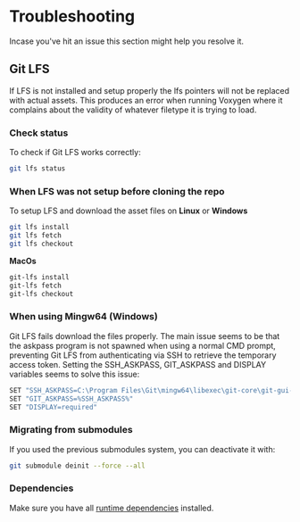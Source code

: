 # Troubleshooting

Incase you've hit an issue this section might help you resolve it.

## Git LFS

If LFS is not installed and setup properly the lfs pointers will not be replaced with actual assets. This produces an error when running Voxygen where it complains about the validity of whatever filetype it is trying to load.

### Check status

To check if Git LFS works correctly:

```bash
git lfs status
```

### When LFS was not setup before cloning the repo

To setup LFS and download the asset files on **Linux** or **Windows**

```bash
git lfs install
git lfs fetch
git lfs checkout
```

**MacOs**

```bash
git-lfs install
git-lfs fetch
git-lfs checkout
```

### When using Mingw64 (Windows)

Git LFS fails download the files properly. The main issue seems to be that the askpass program is not spawned when using a normal CMD prompt, preventing Git LFS from authenticating via SSH to retrieve the temporary access token. Setting the SSH_ASKPASS, GIT_ASKPASS and DISPLAY variables seems to solve this issue:

```bash
SET "SSH_ASKPASS=C:\Program Files\Git\mingw64\libexec\git-core\git-gui--askpass"
SET "GIT_ASKPASS=%SSH_ASKPASS%"
SET "DISPLAY=required"
```

### Migrating from submodules

If you used the previous submodules system, you can deactivate it with:

```bash
git submodule deinit --force --all
```

### Dependencies

Make sure you have all [runtime dependencies](../introduction/download.md#runtime-dependencies) installed.
